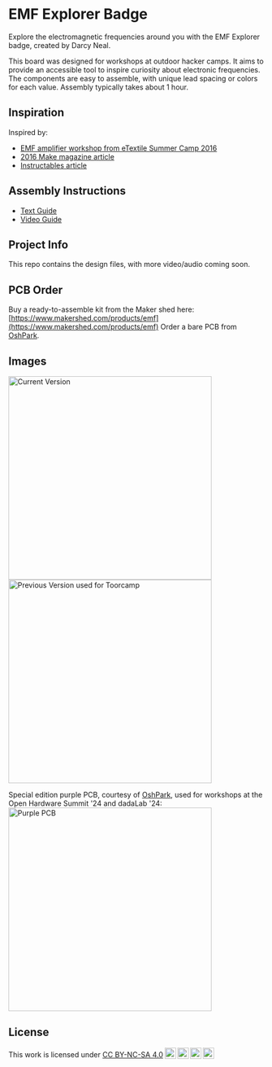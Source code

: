 # EMF Explorer Badge

Explore the electromagnetic frequencies around you with the EMF Explorer badge, created by Darcy Neal.

This board was designed for workshops at outdoor hacker camps. It aims to provide an accessible tool to inspire curiosity about electronic frequencies. The components are easy to assemble, with unique lead spacing or colors for each value. Assembly typically takes about 1 hour. 

## Inspiration
Inspired by:
- [EMF amplifier workshop from eTextile Summer Camp 2016](https://etextile-summercamp.org/2016/emf/)
- [2016 Make magazine article](https://makezine.com/projects/weekend-project-sample-weird-sounds-electromagnetic-fields)
- [Instructables article](https://www.instructables.com/Electromagnetic-Field-EMF-Detector-With-LM358/)

## Assembly Instructions
- [Text Guide](https://docs.google.com/document/d/1Kgv2Rp1xcu-mBzz1PYcUQPoBI5fqRMCcxhkgwrud0W8/edit?usp=sharing)
- [Video Guide](https://www.youtube.com/watch?v=RpOQVFWgqNM)

## Project Info
This repo contains the design files, with more video/audio coming soon. 

## PCB Order
Buy a ready-to-assemble kit from the Maker shed here: [https://www.makershed.com/products/emf](https://www.makershed.com/products/emf)
Order a bare PCB from [OshPark](https://oshpark.com/shared_projects/bRVDS1Pq).

## Images

<img src="https://github.com/user-attachments/assets/97c9f705-4057-4e2b-ac2d-8a63c415718c" alt="Current Version" width="400"/>
  
<img src="https://github.com/Drc3p0/EMF-Explorer-Badge/assets/5934416/a535f246-b646-4714-8925-f125b6f0ea7e" alt="Previous Version used for Toorcamp" width="400"/>
  
Special edition purple PCB, courtesy of [OshPark](https://oshpark.com), used for workshops at the Open Hardware Summit '24 and dadaLab '24: 
<img src="https://github.com/Drc3p0/EMF-Explorer-Badge/assets/5934416/30ba6286-c251-4429-aaae-bb157a99cee2" alt="Purple PCB" width="400"/>

## License

 <p xmlns:cc="http://creativecommons.org/ns#" >This work is licensed under <a href="https://creativecommons.org/licenses/by-nc-sa/4.0/?ref=chooser-v1" target="_blank" rel="license noopener noreferrer" style="display:inline-block;">CC BY-NC-SA 4.0<img style="height:22px!important;margin-left:3px;vertical-align:text-bottom;" src="https://mirrors.creativecommons.org/presskit/icons/cc.svg?ref=chooser-v1" alt=""><img style="height:22px!important;margin-left:3px;vertical-align:text-bottom;" src="https://mirrors.creativecommons.org/presskit/icons/by.svg?ref=chooser-v1" alt=""><img style="height:22px!important;margin-left:3px;vertical-align:text-bottom;" src="https://mirrors.creativecommons.org/presskit/icons/nc.svg?ref=chooser-v1" alt=""><img style="height:22px!important;margin-left:3px;vertical-align:text-bottom;" src="https://mirrors.creativecommons.org/presskit/icons/sa.svg?ref=chooser-v1" alt=""></a></p> 

